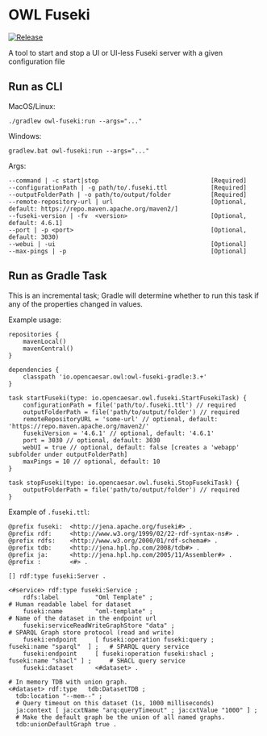 # OWL Fuseki

[![Release](https://img.shields.io/github/v/tag/opencaesar/owl-tools?label=release)](https://github.com/opencaesar/owl-tools/releases/latest)

A tool to start and stop a UI or UI-less Fuseki server with a given configuration file

## Run as CLI
MacOS/Linux:
```
./gradlew owl-fuseki:run --args="..."
```
Windows:
```
gradlew.bat owl-fuseki:run --args="..."
```
Args:
```
--command | -c start|stop								[Required]
--configurationPath | -g path/to/.fuseki.ttl			[Required]
--outputFolderPath | -o path/to/output/folder			[Required]
--remote-repository-url | url							[Optional, default: https://repo.maven.apache.org/maven2/]
--fuseki-version | -fv  <version>						[Optional, default: 4.6.1]
--port | -p	<port>										[Optional, default: 3030)
--webui | -ui                                           [Optional]
--max-pings | -p                                        [Optional]
```

## Run as Gradle Task

This is an incremental task; Gradle will determine whether to run this task
if any of the properties changed in values.

Example usage:

```
repositories {
    mavenLocal() 
    mavenCentral()
}

dependencies {
	classpath 'io.opencaesar.owl:owl-fuseki-gradle:3.+'
}

task startFuseki(type: io.opencaesar.owl.fuseki.StartFusekiTask) {
	configurationPath = file('path/to/.fuseki.ttl') // required
	outputFolderPath = file('path/to/output/folder') // required
	remoteRepositoryURL = 'some-url' // optional, default: 'https://repo.maven.apache.org/maven2/'
	fusekiVersion = '4.6.1' // optional, default: '4.6.1'
	port = 3030 // optional, default: 3030
	webUI = true // optional, default: false [creates a 'webapp' subfolder under outputFolderPath]
	maxPings = 10 // optional, default: 10
}

task stopFuseki(type: io.opencaesar.owl.fuseki.StopFusekiTask) {
	outputFolderPath = file('path/to/output/folder') // required
}
```

Example of `.fuseki.ttl`:

```turtle
@prefix fuseki:  <http://jena.apache.org/fuseki#> .
@prefix rdf:     <http://www.w3.org/1999/02/22-rdf-syntax-ns#> .
@prefix rdfs:    <http://www.w3.org/2000/01/rdf-schema#> .
@prefix tdb:     <http://jena.hpl.hp.com/2008/tdb#> .
@prefix ja:      <http://jena.hpl.hp.com/2005/11/Assembler#> .
@prefix :        <#> .

[] rdf:type fuseki:Server .

<#service> rdf:type fuseki:Service ;
    rdfs:label          "Oml Template" ;												# Human readable label for dataset
    fuseki:name         "oml-template" ;												# Name of the dataset in the endpoint url
    fuseki:serviceReadWriteGraphStore "data" ;											# SPARQL Graph store protocol (read and write)
    fuseki:endpoint 	[ fuseki:operation fuseki:query ;	fuseki:name "sparql"  ] ;	# SPARQL query service
    fuseki:endpoint 	[ fuseki:operation fuseki:shacl ;	fuseki:name "shacl" ] ;		# SHACL query service
    fuseki:dataset      <#dataset> .

# In memory TDB with union graph.
<#dataset> rdf:type   tdb:DatasetTDB ;
  tdb:location "--mem--" ;
  # Query timeout on this dataset (1s, 1000 milliseconds)
  ja:context [ ja:cxtName "arq:queryTimeout" ; ja:cxtValue "1000" ] ;
  # Make the default graph be the union of all named graphs.
  tdb:unionDefaultGraph true .
```